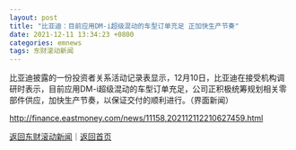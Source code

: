 ```yaml
---
layout: post
title: "比亚迪：目前应用DM-i超级混动的车型订单充足 正加快生产节奏"
date: 2021-12-11 13:34:23 +0800
categories: emnews
tags: 东财滚动新闻
---
```


比亚迪披露的一份投资者关系活动记录表显示，12月10日，比亚迪在接受机构调研时表示，目前应用DM-i超级混动的车型订单充足，公司正积极统筹规划相关零部件供应，加快生产节奏，以保证交付的顺利进行。（界面新闻）

<http://finance.eastmoney.com/news/11158,202112112210627459.html>

[返回东财滚动新闻](//finews.withounder.com/emnews/)｜[返回首页](//finews.withounder.com/)